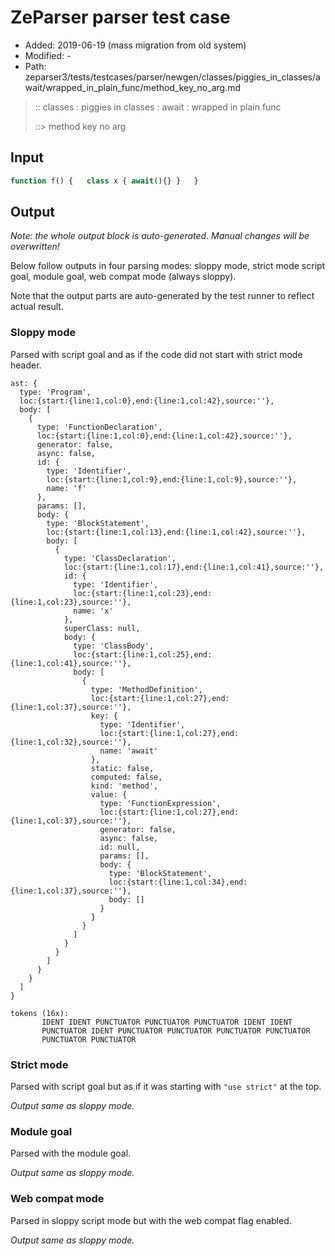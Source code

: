 # ZeParser parser test case

- Added: 2019-06-19 (mass migration from old system)
- Modified: -
- Path: zeparser3/tests/testcases/parser/newgen/classes/piggies_in_classes/await/wrapped_in_plain_func/method_key_no_arg.md

> :: classes : piggies in classes : await : wrapped in plain func
>
> ::> method key no arg

## Input

`````js
function f() {   class x { await(){} }   }
`````

## Output

_Note: the whole output block is auto-generated. Manual changes will be overwritten!_

Below follow outputs in four parsing modes: sloppy mode, strict mode script goal, module goal, web compat mode (always sloppy).

Note that the output parts are auto-generated by the test runner to reflect actual result.

### Sloppy mode

Parsed with script goal and as if the code did not start with strict mode header.

`````
ast: {
  type: 'Program',
  loc:{start:{line:1,col:0},end:{line:1,col:42},source:''},
  body: [
    {
      type: 'FunctionDeclaration',
      loc:{start:{line:1,col:0},end:{line:1,col:42},source:''},
      generator: false,
      async: false,
      id: {
        type: 'Identifier',
        loc:{start:{line:1,col:9},end:{line:1,col:9},source:''},
        name: 'f'
      },
      params: [],
      body: {
        type: 'BlockStatement',
        loc:{start:{line:1,col:13},end:{line:1,col:42},source:''},
        body: [
          {
            type: 'ClassDeclaration',
            loc:{start:{line:1,col:17},end:{line:1,col:41},source:''},
            id: {
              type: 'Identifier',
              loc:{start:{line:1,col:23},end:{line:1,col:23},source:''},
              name: 'x'
            },
            superClass: null,
            body: {
              type: 'ClassBody',
              loc:{start:{line:1,col:25},end:{line:1,col:41},source:''},
              body: [
                {
                  type: 'MethodDefinition',
                  loc:{start:{line:1,col:27},end:{line:1,col:37},source:''},
                  key: {
                    type: 'Identifier',
                    loc:{start:{line:1,col:27},end:{line:1,col:32},source:''},
                    name: 'await'
                  },
                  static: false,
                  computed: false,
                  kind: 'method',
                  value: {
                    type: 'FunctionExpression',
                    loc:{start:{line:1,col:27},end:{line:1,col:37},source:''},
                    generator: false,
                    async: false,
                    id: null,
                    params: [],
                    body: {
                      type: 'BlockStatement',
                      loc:{start:{line:1,col:34},end:{line:1,col:37},source:''},
                      body: []
                    }
                  }
                }
              ]
            }
          }
        ]
      }
    }
  ]
}

tokens (16x):
       IDENT IDENT PUNCTUATOR PUNCTUATOR PUNCTUATOR IDENT IDENT
       PUNCTUATOR IDENT PUNCTUATOR PUNCTUATOR PUNCTUATOR PUNCTUATOR
       PUNCTUATOR PUNCTUATOR
`````

### Strict mode

Parsed with script goal but as if it was starting with `"use strict"` at the top.

_Output same as sloppy mode._

### Module goal

Parsed with the module goal.

_Output same as sloppy mode._

### Web compat mode

Parsed in sloppy script mode but with the web compat flag enabled.

_Output same as sloppy mode._
